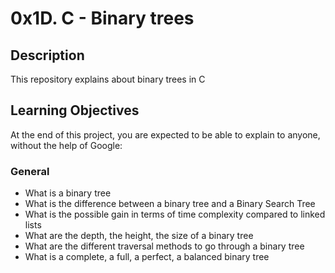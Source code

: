 # 0x1D. C - Binary trees

## Description

This repository explains about binary trees in C

## Learning Objectives

At the end of this project, you are expected to be able to explain to anyone, without the help of Google:
### General

* What is a binary tree
* What is the difference between a binary tree and a Binary Search Tree
* What is the possible gain in terms of time complexity compared to linked lists
* What are the depth, the height, the size of a binary tree
* What are the different traversal methods to go through a binary tree
* What is a complete, a full, a perfect, a balanced binary tree
